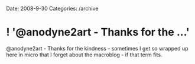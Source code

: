 Date: 2008-9-30
Categories: /archive

# ! '@anodyne2art - Thanks for the ...'

@anodyne2art - Thanks for the kindness - sometimes I get so wrapped up here in micro that I forget about the macroblog - if that term fits.
